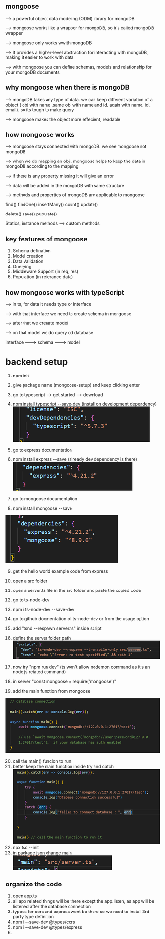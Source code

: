 ## mongoose
--> a powerful object data modeling (ODM) library for mongoDB

--> mongoose works like a wrapper for mongoDB, so it's called mongoDB wrapper

--> mongoose only works wwith mongoDB

--> It provides a higher-level abstraction for interacting with mongoDB, making it easier to work with data

--> with mongoose you can define schemas, models and relationship for your mongoDB documents


## why mongoose when there is mongoDB
--> mongoDB takes any type of data. we can keep different variation of a object ( obj with name ,same obj with name and id, again with name, id, email). so its tough to make query

--> mongoose makes the object more effecient, readable


## how mongoose works
--> mongoose stays connected with mongoDB. we see mongoose not mongoDB

--> when we do mapping an obj , mongoose helps to keep the data in mongoDB according to the mapping

--> if there is any property missing it will give an error

--> data will be added in the mongoDB with same structure

--> methods and properties of mongoDB are applicable to mongoose

   find()     findOne()    insertMany()    count()     update()

   delete()    save()      pupulate()      

   Statics,    instance methods    --> custom methods

## key features of mongoose
1. Schema defination
2. Model creation
3. Data Validation
4. Querying
5. Middleware Support  (in req, res)
6. Population  (in referance data)


## how mongoose works with typeScript
--> in ts, for data it needs type or interface

--> with that interface we need to create schema in mongoose

--> after that we creaate model

--> on that model we do query od database

interface ---> schema ---> model


# backend setup
1. npm init
2. give package name (mongoose-setup) and keep clicking enter
3. go to typescript --> get started --> download
4. npm install typescript --save-dev (install on development dependency)
![alt text](image.png)

5. go to express  documentation
6. npm install express --save (already dev dependency is there)
![alt text](image-1.png)

7. go to mongoose documentation
8. npm install mongoose --save

![alt text](image-2.png)

9. get the hello world example code from express
10. open a src folder
11. open a server.ts file in the src folder and paste the  copied code
12. go to ts-node-dev
13. npm i ts-node-dev --save-dev
14. go to github docmentation of ts-node-dev or from the usage option
15. add "tsnd --respawn server.ts" inside script
16. define the server folder path
![alt text](image-3.png)

17. now try "npm run dev"  (ts won't allow nodemon command as it's an node.js related command)
18. in server "const mongoose = require('mongoose')"
19. add the main function from mongoose

![alt text](image-4.png)

20. call the main() funcion to run
21. better keep the main function inside try and catch
![alt text](image-5.png)
22. npx tsc --init
23. in package json change main ![alt text](image-6.png)

## organize the code
1. open app.ts
2. all app related things will be there except the app.listen, as app will be listened after the database connection
3. typoes for cors and express wont be there so we need to install 3rd party type definition
4. npm i --save-dev @types/cors
4. npm i --save-dev @types/express 
5. 